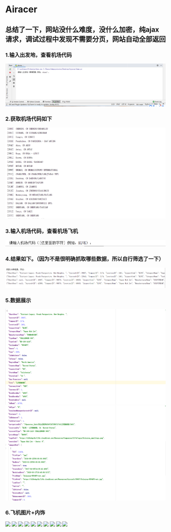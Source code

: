 # Airacer
## 总结了一下，网站没什么难度，没什么加密，纯ajax请求，调试过程中发现不需要分页，网站自动全部返回
### 1.输入出发地，查看机场代码
![](images/1.jpg)
### 2.获取机场代码如下
![](images/2.jpg)
### 3.输入机场代码，查看机场飞机
![](images/3.jpg)
### 4.结果如下。（因为不是很明确抓取哪些数据，所以自行筛选了一下）
![](images/4.jpg)


### 5.数据展示
![](images/5.jpg)
![](images/6.jpg)

### 6.飞机图片+内饰
![](https://d18s4qrfki7y54.cloudfront.net/Resources/Aircraft/39657/Solairus-N304PS-ext.jpg)
![](https://d18s4qrfki7y54.cloudfront.net/Resources/Aircraft/39657/Solairus-N304PS-int1.jpg)
![](https://d18s4qrfki7y54.cloudfront.net/Resources/Aircraft/39657/Solairus-N304PS-int2.jpg)
![](https://d18s4qrfki7y54.cloudfront.net/Resources/Aircraft/39657/Solairus-N304PS-int3.jpg)
![](https://d18s4qrfki7y54.cloudfront.net/Resources/Aircraft/39657/Solairus-N304PS-int4.jpg)
![](https://d18s4qrfki7y54.cloudfront.net/Resources/Aircraft/39657/Solairus-N304PS-int5.jpg)
![](https://d18s4qrfki7y54.cloudfront.net/Resources/Aircraft/39657/Solairus-N304PS-int6.jpg)
![](https://d18s4qrfki7y54.cloudfront.net/Resources/Aircraft/39657/Solairus-N304PS-int7.jpg)
![](https://d18s4qrfki7y54.cloudfront.net/Resources/Aircraft/39657/Solairus-N304PS-int8.jpg)
![](https://d18s4qrfki7y54.cloudfront.net/Resources/Aircraft/39657/Solairus-N304PS-int9.jpg)
